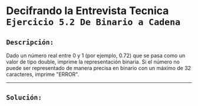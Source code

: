# Decifrando la Entrevista Tecnica `Ejercicio 5.2 De Binario a Cadena`

## `Descripción:`

Dado un número real entre 0 y 1 (por ejemplo, 0.72) que se pasa como un valor de tipo double, imprime la representación binaria. Si el número no puede ser representado de manera precisa en binario con un máximo de 32 caracteres, imprime "ERROR".

---

## `Solución:`